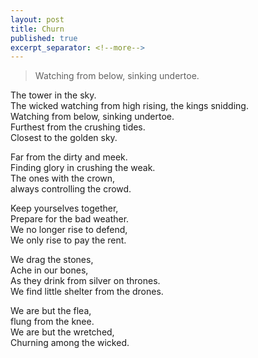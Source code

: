 ```yaml
---
layout: post
title: Churn
published: true
excerpt_separator: <!--more-->
---
```


> Watching from below, sinking undertoe.

The tower in the sky.<br>
The wicked watching from high rising, the kings snidding.<br>
Watching from below, sinking undertoe.<br>
Furthest from the crushing tides.<br>
Closest to the golden sky.<br>

<!--more-->


Far from the dirty and meek.<br>
Finding glory in crushing the weak.<br>
The ones with the crown,<br>
always controlling the crowd.<br>

Keep yourselves together,<br>
Prepare for the bad weather.<br>
We no longer rise to defend,<br>
We only rise to pay the rent.<br>

We drag the stones,<br>
Ache in our bones,<br>
As they drink from silver on thrones.<br>
We find little shelter from the drones.<br>

We are but the flea,<br>
flung from the knee.<br>
We are but the wretched,<br>
Churning among the wicked.


<!--- //IMAGE IN POST, KEEPING AS AN EXAMPLE// ![_config.yml]({{ site.baseurl }}/images/config.png) --->
